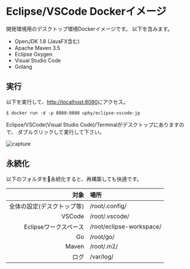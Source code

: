 # Eclipse/VSCode Dockerイメージ

開発環境用のデスクトップ環境Dockerイメージです。
以下を含みます。

- OpenJDK 1.8 (JavaFX含む)
- Apache Maven 3.5
- Eclipse Oxygen
- Visual Studio Code
- Golang

## 実行

以下を実行して、[http://localhost:8080](http://localhost:8080)にアクセス。

```
$ docker run -d -p 8080:8080 uphy/eclipse-vscode-jp
```

Eclipse/VSCode(Visual Studio Code)/Terminalがデスクトップにありますので、
ダブルクリックして実行して下さい。

![capture](https://raw.githubusercontent.com/uphy/eclipse-vscode-jp/images/capture.png)

## 永続化

以下のフォルダを永続化すると、再構築しても快適です。

|対象|場所|
|----:|:-----|
|全体の設定(デスクトップ等)|/root/.config/|
|VSCode|/root/.vscode/|
|Eclipseワークスペース|/root/eclipse-workspace/|
|Go|/root/go/|
|Maven|/root/.m2/|
|ログ|/var/log/|
